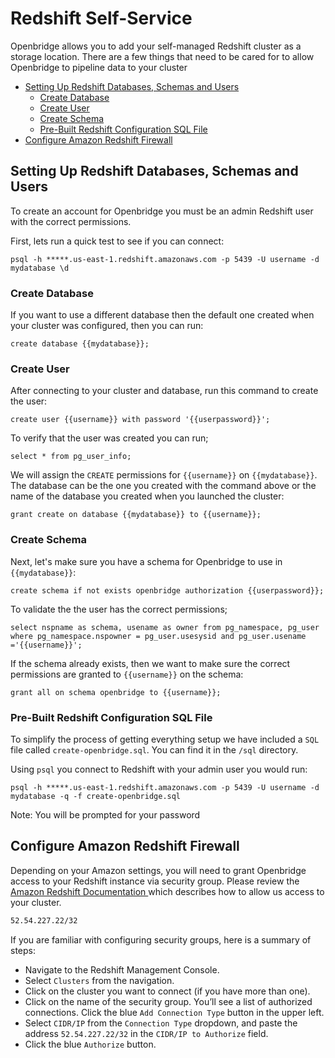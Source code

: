 # Redshift Self-Service
Openbridge allows you to add your self-managed Redshift cluster as a storage location. There are a few things that need to be cared for to allow Openbridge to pipeline data to your cluster

- [Setting Up Redshift Databases, Schemas and Users](#setting-up-redshift-databases-schemas-and-users)
	- [Create Database](#create-database)
	- [Create User](#create-user)
	- [Create Schema](#create-schema)
	- [Pre-Built Redshift Configuration SQL File](#pre-built-redshift-configuration-sql-file)
- [Configure Amazon Redshift Firewall](#configure-amazon-redshift-firewall)

## Setting Up Redshift Databases, Schemas and Users

To create an account for Openbridge you must be an admin Redshift user with the correct permissions.

First, lets run a quick test to see if you can connect:

`psql -h *****.us-east-1.redshift.amazonaws.com -p 5439 -U username -d mydatabase \d`

### Create Database
If you want to use a different database then the default one created when your cluster was configured, then you can run:

`create database {{mydatabase}};`

### Create User
After connecting to your cluster and database, run this command to create the user:

`create user {{username}} with password '{{userpassword}}';`

To verify that the user was created you can run;

`select * from pg_user_info;`

We will assign the `CREATE` permissions for `{{username}}` on `{{mydatabase}}`. The database can be the one you created with the command above or the name of the database you created when you launched the cluster:

`grant create on database {{mydatabase}} to {{username}};`

### Create Schema
Next, let's make sure you have a schema for Openbridge to use in `{{mydatabase}}`:

`create schema if not exists openbridge authorization {{userpassword}};`

To validate the the user has the correct permissions;

`select nspname as schema, usename as owner from pg_namespace, pg_user where pg_namespace.nspowner = pg_user.usesysid and pg_user.usename ='{{username}}';`

If the schema already exists, then we want to make sure the correct permissions are granted to `{{username}}` on the schema:

`grant all on schema openbridge to {{username}};`

### Pre-Built Redshift Configuration SQL File
To simplify the process of getting everything setup we have included a `SQL` file called `create-openbridge.sql`. You can find it in the `/sql` directory.

Using `psql` you connect to Redshift with your admin user you would run:

`psql -h *****.us-east-1.redshift.amazonaws.com -p 5439 -U username -d mydatabase -q -f create-openbridge.sql`

Note: You will be prompted for your password


## Configure Amazon Redshift Firewall
Depending on your Amazon settings, you will need to grant Openbridge access to your Redshift instance via security group. Please review the [Amazon Redshift Documentation ](http://docs.aws.amazon.com/redshift/latest/mgmt/managing-security-groups-console.html) which describes how to allow us access to your cluster.

```bash
52.54.227.22/32
```

If you are familiar with configuring security groups, here is a summary of steps:

* Navigate to the Redshift Management Console.
* Select `Clusters` from the navigation.
* Click on the cluster you want to connect (if you have more than one).
* Click on the name of the security group. You’ll see a list of authorized connections. Click the blue `Add Connection Type` button in the upper left.
* Select `CIDR/IP` from the `Connection Type` dropdown, and paste the address `52.54.227.22/32` in the `CIDR/IP to Authorize` field.
* Click the blue `Authorize` button.
